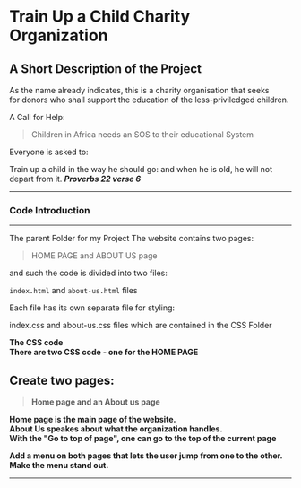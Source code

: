 # Train Up a Child Charity Organization

##  A Short Description of the Project

As the name already indicates, this is a charity organisation that seeks <br>
for donors who shall support the education of the less-priviledged children. 

A Call for Help:

>Children in Africa needs an SOS to their educational System<br>


Everyone is asked to:

Train up a child in the way he should go: and when he is old, he will not depart from it.   ***Proverbs 22 verse 6***

---
### Code Introduction
---
The parent Folder for my Project 
The website contains two pages:

> HOME PAGE and ABOUT US page
 
 and such the code is divided into two files: 

 ```index.html``` and ```about-us.html``` files

 Each file has its own separate file for styling:

 index.css and about-us.css files which are contained in the CSS Folder




<b> The CSS code <b><br>
There are two CSS code - one for the HOME PAGE

Create two pages:
---
>Home page and an About us page 

Home page is the main page of the website.<br>
About Us speakes about what the organization handles.<br>
With the "Go to top of page", one can go to the top of the current page

 Add a menu on both pages that lets the user jump from one to the other. Make the menu stand out.

----